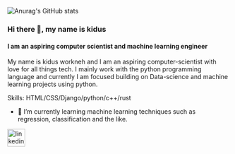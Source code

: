 
![Anurag's GitHub stats](https://github-readme-stats.vercel.app/api?username=kidusw&theme=dark&show_icons=true)

### Hi there 👋, my name is kidus 
#### I am an aspiring computer scientist and machine learning engineer
My name is kidus workneh and I am an aspiring computer-scientist with love for all things tech. I mainly work with the python programming language and currently I am focused building on Data-science and machine learning projects using python.

Skills: HTML/CSS/Django/python/c++/rust

- 🌱 I’m currently learning machine learning techniques such as regression, classification and the like. 


[<img src='https://cdn.jsdelivr.net/npm/simple-icons@3.0.1/icons/linkedin.svg' alt='linkedin' height='40'>](https://www.linkedin.com/in/https://www.linkedin.com/in/kidus-workneh-143466208?utm_source=share&utm_campaign=share_via&utm_content=profile&utm_medium=android_app/)  

